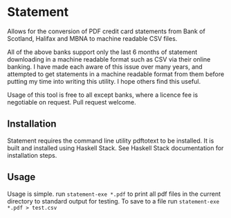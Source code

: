 # Statement
Allows for the conversion of PDF credit card statements from Bank of Scotland, Halifax and MBNA to machine readable CSV files.

All of the above banks support only the last 6 months of statement downloading in a machine readable format such as CSV via their online banking.  I have made each aware of this issue over many years, and attempted to get statements in a machine readable format from them before putting my time into writing this utility.  I hope others find this useful.

Usage of this tool is free to all except banks, where a licence fee is negotiable on request.  Pull request welcome.

## Installation
Statement requires the command line utility pdftotext to be installed.  It is built and installed using Haskell Stack.  See Haskell Stack documentation for installation steps.

## Usage
Usage is simple.  run `statement-exe *.pdf` to print all pdf files in the current directory to standard output for testing.  To save to a file run `statement-exe *.pdf > test.csv`
